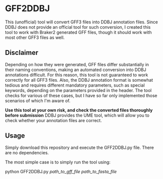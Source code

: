 # GFF2DDBJ
This (unofficial) tool will convert GFF3 files into DDBJ annotation files. Since DDBJ does not provide an official tool for such conversion, I created this tool to work with Braker2 generated GFF files, though it should work with most other GFF3 files as well.

## Disclaimer
Depending on how they were generated, GFF files differ substantially in their naming conventions, making an automated conversion into DDBJ annotations difficult. For this reason, this tool is not guaranteed to work correctly for all GFF3 files.
Also, the DDBJ annotation format is somewhat tedious and requires different mandatory parameters, such as special keywords, depending on the parameters provided in the header. The tool checks for various of these cases, but I have so far only implemented those scenarios of which I'm aware of.
  
**Use this tool at your own risk, and check the converted files thoroughly before submission**
DDBJ provides the UME tool, which will allow you to check whether your annotation files are correct. 

## Usage
Simply download this repository and execute the GFF2DDBJ.py file. There are no dependencies.

The most simple case is to simply run the tool using:

python GFF2DDBJ.py *path_to_gff_file* *path_to_fasta_file* 
